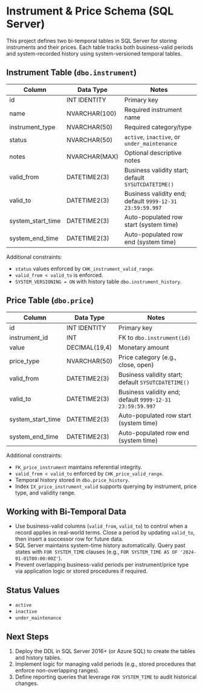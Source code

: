 # Instrument & Price Schema (SQL Server)

This project defines two bi-temporal tables in SQL Server for storing instruments and their prices. Each table tracks both business-valid periods and system-recorded history using system-versioned temporal tables.

## Instrument Table (`dbo.instrument`)

| Column              | Data Type        | Notes |
|---------------------|------------------|-------|
| id                  | INT IDENTITY     | Primary key |
| name                | NVARCHAR(100)    | Required instrument name |
| instrument_type     | NVARCHAR(50)     | Required category/type |
| status              | NVARCHAR(50)     | `active`, `inactive`, or `under_maintenance` |
| notes               | NVARCHAR(MAX)    | Optional descriptive notes |
| valid_from          | DATETIME2(3)     | Business validity start; default `SYSUTCDATETIME()` |
| valid_to            | DATETIME2(3)     | Business validity end; default `9999-12-31 23:59:59.997` |
| system_start_time   | DATETIME2(3)     | Auto-populated row start (system time) |
| system_end_time     | DATETIME2(3)     | Auto-populated row end (system time) |

Additional constraints:
- `status` values enforced by `CHK_instrument_valid_range`.
- `valid_from < valid_to` is enforced.
- `SYSTEM_VERSIONING = ON` with history table `dbo.instrument_history`.

## Price Table (`dbo.price`)

| Column              | Data Type        | Notes |
|---------------------|------------------|-------|
| id                  | INT IDENTITY     | Primary key |
| instrument_id       | INT              | FK to `dbo.instrument(id)` |
| value               | DECIMAL(19,4)    | Monetary amount |
| price_type          | NVARCHAR(50)     | Price category (e.g., close, open) |
| valid_from          | DATETIME2(3)     | Business validity start; default `SYSUTCDATETIME()` |
| valid_to            | DATETIME2(3)     | Business validity end; default `9999-12-31 23:59:59.997` |
| system_start_time   | DATETIME2(3)     | Auto-populated row start (system time) |
| system_end_time     | DATETIME2(3)     | Auto-populated row end (system time) |

Additional constraints:
- `FK_price_instrument` maintains referential integrity.
- `valid_from < valid_to` enforced by `CHK_price_valid_range`.
- Temporal history stored in `dbo.price_history`.
- Index `IX_price_instrument_valid` supports querying by instrument, price type, and validity range.

## Working with Bi-Temporal Data

- Use business-valid columns (`valid_from`, `valid_to`) to control when a record applies in real-world terms. Close a period by updating `valid_to`, then insert a successor row for future data.
- SQL Server maintains system-time history automatically. Query past states with `FOR SYSTEM_TIME` clauses (e.g., `FOR SYSTEM_TIME AS OF '2024-01-01T00:00:00Z'`).
- Prevent overlapping business-valid periods per instrument/price type via application logic or stored procedures if required.

## Status Values

- `active`
- `inactive`
- `under_maintenance`

## Next Steps

1. Deploy the DDL in SQL Server 2016+ (or Azure SQL) to create the tables and history tables.
2. Implement logic for managing valid periods (e.g., stored procedures that enforce non-overlapping ranges).
3. Define reporting queries that leverage `FOR SYSTEM_TIME` to audit historical changes.
